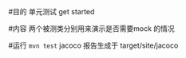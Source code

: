 #目的
单元测试 get started 

#内容
两个被测类分别用来演示是否需要mock 的情况



#运行
`mvn test`
jacoco 报告生成于 target/site/jacoco